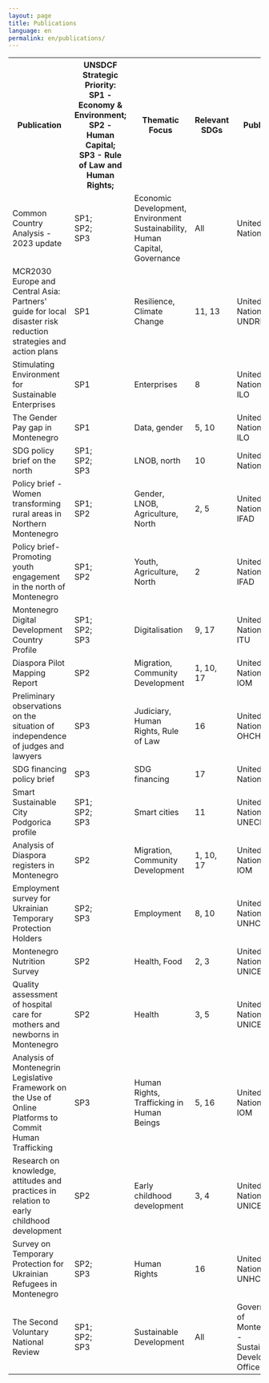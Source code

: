 ```yaml
---
layout: page
title: Publications
language: en
permalink: en/publications/
---
```


<div class="publications">

<table>

<tr>
    <th>Publication</th>
    <th>UNSDCF Strategic Priority:<br>SP1 - Economy & Environment;<br>SP2 - Human Capital;<br>SP3 - Rule of Law and Human Rights;</th>
    <th>Thematic Focus</th>
    <th>Relevant SDGs</th>
    <th>Publisher</th>
    <th>Date</th>
    <th></th>
    <th></th>
</tr>

<!-- <tr>
    <td>Name</td>
    <td>SP1;<br>SP2;<br>SP3</td>
    <td>Health</td>
    <td>2, 3</td>
    <td>United Nations - UNICEF</td>
    <td>May 2023</td>
    <td></td>   
    <td><a href="https://www.sdgmontenegro.me/assets/documents/en/2404/" target="_blank">ENG</a></td>
</tr> -->

<tr>
    <td>Common Country Analysis - 2023 update</td>
    <td>SP1;<br>SP2;<br>SP3</td>
    <td>Economic Development, Environment Sustainability, Human Capital, Governance</td>
    <td>All</td>
    <td>United Nations</td>
    <td>March 2024</td>
    <td><a href="https://www.sdgmontenegro.me/assets/documents/cnr/2404/5_Ažurirana_analiza_stanja_u_zemlji_za_2023_godinu_0.pdf" target="_blank">MNE</a></td>
    <td><a href="https://www.sdgmontenegro.me/assets/documents/en/2404/5_Common_Country_Analysis_Update_2023.pdf" target="_blank">ENG</a></td>
</tr>

<tr>
    <td>MCR2030 Europe and Central Asia: Partners' guide for local disaster risk reduction strategies and action plans</td>
    <td>SP1</td>
    <td>Resilience, Climate Change</td>
    <td>11, 13</td>
    <td>United Nations - UNDRR</td>
    <td>March 2024</td>
    <td></td>   
    <td><a href="https://www.sdgmontenegro.me/assets/documents/en/2404/15_MCR2030-Europe-and-Central-Asia-Partners-guide-for-local-disaster-risk-reduction-strategies-and-action-plans.pdf" target="_blank">ENG</a></td>
</tr>

<tr>
    <td>Stimulating Environment for Sustainable Enterprises</td>
    <td>SP1</td>
    <td>Enterprises</td>
    <td>8</td>
    <td>United Nations - ILO</td>
    <td>December 2023</td>
    <td><a href="https://www.sdgmontenegro.me/assets/documents/cnr/2404/17_eese-2023.pdf" target="_blank">ENG</a></td>
    <td></td>
</tr>

<tr>
    <td>The Gender Pay gap in Montenegro</td>
    <td>SP1</td>
    <td>Data, gender</td>
    <td>5, 10</td>
    <td>United Nations - ILO</td>
    <td>December 2023</td>
    <td></td>   
    <td><a href="https://www.sdgmontenegro.me/assets/documents/en/2404/16_wcms_906010.pdf" target="_blank">ENG</a></td>
</tr>

<tr>
    <td>SDG policy brief on the north</td>
    <td>SP1;<br>SP2;<br>SP3</td>
    <td>LNOB, north</td>
    <td>10</td>
    <td>United Nations</td>
    <td>December 2023</td>
    <td></td>   
    <td><a href="https://www.sdgmontenegro.me/assets/documents/en/2404/3_SDG_Policy_Brief_2_Is_Montenegro_North_at_risk_of_being_left_behind_0.pdf" target="_blank">ENG</a></td>
</tr>

<tr>
    <td>Policy brief - Women transforming rural areas in Northern Montenegro</td>
    <td>SP1;<br>SP2</td>
    <td>Gender, LNOB, Agriculture, North</td>
    <td>2, 5</td>
    <td>United Nations - IFAD</td>
    <td>November 2023</td>
    <td></td>   
    <td><a href="https://www.sdgmontenegro.me/assets/documents/en/2404/19_Montenegro_Policy_Brief_Gender.pdf" target="_blank">ENG</a></td>
</tr>

<tr>
    <td>Policy brief- Promoting youth engagement in the north of Montenegro</td>
    <td>SP1;<br>SP2</td>
    <td>Youth, Agriculture, North</td>
    <td>2</td>
    <td>United Nations - IFAD</td>
    <td>November 2023</td>
    <td></td>   
    <td><a href="https://www.sdgmontenegro.me/assets/documents/en/2404/18_Montenegro_Policy_Brief_Youth.pdf" target="_blank">ENG</a></td>
</tr>

<tr>
    <td>Montenegro Digital Development Country Profile</td>
    <td>SP1;<br>SP2;<br>SP3</td>
    <td>Digitalisation</td>
    <td>9, 17</td>
    <td>United Nations - ITU</td>
    <td>October 2023</td>
    <td></td>   
    <td><a href="https://www.sdgmontenegro.me/assets/documents/en/2402/Digital_Development_Country Profile_Montenegro_Final_October_2023.pdf" target="_blank">ENG</a></td>
</tr>

<tr>
    <td>Diaspora Pilot Mapping Report</td>
    <td>SP2</td>
    <td>Migration, Community Development</td>
    <td>1, 10, 17</td>
    <td>United Nations - IOM</td>
    <td>September 2023</td>
    <td></td>
    <td><a href="https://www.sdgmontenegro.me/assets/documents/en/2404/8_Diaspora_Pilot_Mapping_Report.pdf" target="_blank">ENG</a></td>
</tr>

<tr>
    <td>Preliminary observations on the situation of independence of judges and lawyers</td>
    <td>SP3</td>
    <td>Judiciary, Human Rights, Rule of Law</td>
    <td>16</td>
    <td>United Nations - OHCHR</td>
    <td>September  2023</td>
    <td></td>   
    <td><a href="https://www.sdgmontenegro.me/assets/documents/en/2404/13_20230926-EOM-SRIJL-EN.pdf" target="_blank">ENG</a></td>
</tr>

<tr>
    <td>SDG financing policy brief</td>
    <td>SP3</td>
    <td>SDG financing</td>
    <td>17</td>
    <td>United Nations</td>
    <td>August 2023</td>
    <td></td>
    <td><a href="https://www.sdgmontenegro.me/assets/documents/en/2404/4_SDG_Policy_Brief_1_SDG_Financing.pdf" target="_blank">ENG</a></td>
</tr>

<tr>
    <td>Smart Sustainable City Podgorica profile</td>
    <td>SP1;<br>SP2;<br>SP3</td>
    <td>Smart cities</td>
    <td>11</td>
    <td>United Nations - UNECE</td>
    <td>August 2023</td>
    <td><a href="" target="_blank">MNE</a></td>
    <td><a href="https://www.sdgmontenegro.me/assets/documents/en/2404/1_ECE_HBP_2023_Inf_1.pdf" target="_blank">ENG</a></td>
</tr>

<tr>
    <td>Analysis of Diaspora registers in Montenegro</td>
    <td>SP2</td>
    <td>Migration, Community Development</td>
    <td>1, 10, 17</td>
    <td>United Nations - IOM</td>
    <td>July 2023</td>
    <td></td>   
    <td><a href="https://www.sdgmontenegro.me/assets/documents/en/2404/9_Analysis_of_Diaspora_Registries.pdf" target="_blank">ENG</a></td>
</tr>

<tr>
    <td>Employment survey for Ukrainian Temporary Protection Holders</td>
    <td>SP2;<br>SP3</td>
    <td>Employment</td>
    <td>8, 10</td>
    <td>United Nations - UNHCR</td>
    <td>July 2023</td>
    <td></td>   
    <td><a href="https://www.sdgmontenegro.me/assets/documents/en/2404/12_Employment_survey_for_Ukrainian_Temporary_Protection_Holder.pdf" target="_blank">ENG</a></td>
</tr>

<tr>
    <td>Montenegro Nutrition Survey</td>
    <td>SP2</td>
    <td>Health, Food</td>
    <td>2, 3</td>
    <td>United Nations - UNICEF</td>
    <td>June 2023</td>
    <td><a href="https://www.sdgmontenegro.me/assets/documents/cnr/2404/6_Finalni_izvjestaj_Istrazivanje_o_ishrani_Crna_Gora.pdf" target="_blank">MNE</a></td>
    <td><a href="https://www.sdgmontenegro.me/assets/documents/en/2404/6_Montenegro_Nutrition_Survey_FINAL_report.pdf" target="_blank">ENG</a></td>
</tr>

<tr>
    <td>Quality assessment of hospital care for mothers and newborns in Montenegro</td>
    <td>SP2</td>
    <td>Health</td>
    <td>3, 5</td>
    <td>United Nations - UNICEF</td>
    <td>June 2023</td>
    <td><a href="https://www.sdgmontenegro.me/assets/documents/cnr/2404/11_Procjena_kvaliteta_njege_majki_i_novorodjencadi_u_Crnoj_Gori.pdf" target="_blank">MNE</a></td>
    <td><a href="https://www.sdgmontenegro.me/assets/documents/en/2404/11_Montenegro_QoC_assessment_2023.pdf" target="_blank">ENG</a></td>
</tr>

<tr>
    <td>Analysis of Montenegrin Legislative Framework on the Use of Online Platforms to Commit Human Trafficking</td>
    <td>SP3</td>
    <td>Human Rights, Trafficking in Human Beings</td>
    <td>5, 16</td>
    <td>United Nations - IOM</td>
    <td>June 2023</td>
    <td><a href="https://www.sdgmontenegro.me/assets/documents/crn/2404/14_Analysis_of_Montenegrin_Legislative_Framework_on_the_Use_of_Online_Platforms_to_Commit_Human_Trafficking.pdf" target="_blank">MNE</a></td>
    <td></td>
</tr>

<tr>
    <td>Research on knowledge, attitudes and practices in relation to early childhood development</td>
    <td>SP2</td>
    <td>Early childhood development</td>
    <td>3, 4</td>
    <td>United Nations - UNICEF</td>
    <td>May 2023</td>
    <td><a href="https://www.sdgmontenegro.me/assets/documents/cnr/2404/7_Istraživanje_znanja_stavova_i_praksi_u_vezi_s_ranim_razvojem_djece.pdf" target="_blank">MNE</a></td>
    <td><a href="https://www.sdgmontenegro.me/assets/documents/en/2404/7_Early_childhood_development_knowledge_attitudes_and_practices_survey.pdf" target="_blank">ENG</a></td>
</tr>

<tr>
    <td>Survey on Temporary Protection for Ukrainian Refugees in Montenegro</td>
    <td>SP2;<br>SP3</td>
    <td>Human Rights</td>
    <td>16</td>
    <td>United Nations - UNHCR</td>
    <td>May 2023</td>
    <td></td>   
    <td><a href="https://www.sdgmontenegro.me/assets/documents/en/2404/10_Survey_on_Temporary_Protection_for_Ukrainian_Refugees_in_Montenegro.pdf" target="_blank">ENG</a></td>
</tr>

<tr>
    <td>The Second Voluntary National Review</td>
    <td>SP1;<br>SP2;<br>SP3</td>
    <td>Sustainable Development</td>
    <td>All</td>
    <td>Government of Montenegro - Sustainable Development Office</td>
    <td>June 2022</td>
    <td><a href="https://www.sdgmontenegro.me/assets/documents/cnr/2402/VNR_2022_Montenegro_Report_mne.pdf" target="_blank">MNE</a></td>
    <td><a href="https://www.sdgmontenegro.me/assets/documents/en/2402/VNR_2022_Montenegro_Report_eng.pdf" target="_blank">ENG</a></td>
</tr>

</table>

</div>
